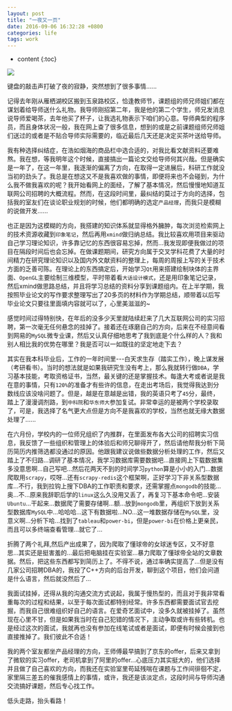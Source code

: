 ```yaml
---
layout: post
title: "一夜又一页"
date: 2016-09-06 16:32:28 +0800
categories: life
tags: work
---
```

* content
{:toc}

 ![](http://i.imgur.com/Yh0ER6b.jpg)








键盘的敲击声打破了夜的寂静，突然想到了很多事情......

记得去年刚从雁栖湖校区搬到玉泉路校区，恰逢教师节，课题组的师兄师姐们都在谋划着给导师送什么礼物。我导师刚招第二年，我是他的第二个学生，师兄发消息说导师爱喝茶，去年他买了杯子，让我选礼物表示下咱们的心意。导师典型的程序员，而且身体状况一般，我在网上查了很多信息，想到的或是之前课题组师兄师姐们送过的或者是不贴合导师实际需要的，临近最后几天还是决定买茶叶送给导师。

我有种选择纠结症，在浩如烟海的商品栏中选合适的，对我比看文献资料还要难熬。我在想，等我明年这个时候，直接搞出一篇论文交给导师何其兴哉。但是确实是一年了，在这一年里，我逐渐的偏离了方向，在取得一定进展后，科研工作就没当初的劲头了。我总是在想这又不是我喜欢做的事情，即便将来也不会碰到，为什么我不做我喜欢的呢？我开始看网上的面经，了解了基本情况，然后慢慢地知道互联网公司招聘的大概流程。然而，在这段时间里，最纠结的莫过于方向的选择，包括我的室友们在谈论职业规划的时候，他们都明确的选定`产品经理`，而我只是模糊的说做开发......

也正是因为这模糊的方向，我搭建的知识体系就显得格外臃肿，每次浏览检索网上的技术资源收藏到`印象笔记`，然后再用`xmind`做归纳总结。我比较喜欢用项目来驱动自己学习理论知识，许多靠记忆的东西很容易忘掉，然而...我发现即便我做过的项目在隔段时间后也会忘掉。在做课题期间，研究方向属于交叉学科花费了大量的时间精力在研究理论知识以及国内外文献资料的整理上，每周的周报上写的关于技术方面的乏善可陈。在理论上的东西搞定后，开始学习`Qt`用来搭建绘制块体的主界面、`OpenGL`主要绘制三维模型，平时带着看`大话设计模式`，还是用印象笔记记录，然后xmind做思路总结，并且将学习总结的资料分享到课题组内。在上半学期，我按照毕业论文的写作要求整理写出了20多页的材料作为学期总结，顺带着以后写毕业论文只要往里面填内容就可以了，心里美滋滋的~

感觉时间过得特别快，在年后的没多少天里就陆续赶来了几大互联网公司的实习招聘，第一次毫无任何悬念的挂掉了。接着还在琢磨自己的方向，后来在不经意间看到网易的`MySQL`微专业课，然后又认真仔细地思考了我到底是个什么样的人？我和别人相比我的优势在哪里？我是否可以一如既往的坚定地走下去？

其实在我本科毕业后，工作的一年时间里---白天求生存（踏实工作），晚上谋发展（考研看书）。当时的想法就是如果我研究生没有考上，那么我就转行做`DBA`，学习基本技能，考取资格证书，当然，最关键的还是掌握技术。每逢大考或者说是我在意的事情，只有`120%`的准备才有些许的信息，在走出考场后，我觉得我达到分数线应该没啥问题了。但是，越是在意越是出错，我的英语只考了`45`分，最终，踏上了漫漫调剂路，到`中科院`和`华东师大`参加复试。非常幸运的是被两个学校录取了，可是，我选择了名气更大点但是方向不是我喜欢的学校，当然也就无缘大数据处理了......

在六月份，学校内的一位师兄组织了内推群，在里面发布各大公司的招聘实习信息，我反馈了一些组织和管理上的体验后和师兄聊得开了，然后请他帮我分析下简历简历内推筛选都没通过的原因。他跟我建议说做些数据分析处理的工作，然后又踏上了不归路...调研了基本情况，我学习数据库需要数据吧...直接网上下载数据集多没意思啊...自己写吧...然后花两天不到的时间学习`python`算是小小的入门...数据爬取用`scrapy`，哎呀...还有`scrapy-redis`这个框架啊，正好学习下非关系型数据库...不行，我到拉钩上搜下DBA的工作职责和要求，还需掌握点`mongodb`的技能...奥...不...原来我辞职后学的`linux`这么久没用又丢了，再复习下基本命令吧...安装`Ubuntu`...干起来...数据爬了需要存储啊...额...放到`mongodb`里，再组织下放到关系型数据库`MySQL`中...哈哈哈...这下有数据啦...NO...这一堆数据存储在`MySQL`里，没意义啊...分析下哈...找到了`tableau`和`power-bi`，但是`power-bi`在价格上更亲民，而且可以多终端查看管理...就它了...

折腾了两个礼拜,然后产出成果了，因为爬取了懂球帝的女球迷专区，又不好意思...其实还是挺害羞的...最后把电脑挂在实验室...暴力爬取了懂球帝全站的文章数据。然后，把这些东西都写到简历上了。不得不说，通过率确实提高了...但是没有几家公司招聘DBA的，我投了C++方向的后台开发，聊到这个项目，他们会问道是什么语言，然后就没然后了...

我面试挂掉，还得从我的沟通交流方式说起，我属于慢热型的，而且对于我非常看重每次的过程和结果，以至于每次面试都特别经常。许多东西都需要面试官去挖掘，而我自己很难组织好自己的语言。在爱奇艺面试中，没多久就被挂掉了。虽然现在心里不甘，但是如果我当时在自己犯错的情况下，主动争取或许有些转机。也是经过这次的面试，我就再也没有参加在线笔试或者是面试，即便有时候会接到也直接推掉了。我们彼此不合适！

我的两个室友都坐产品经理的方向，王师傅最早搞到了京东的offer，后来又拿到了微软的实习offer，老司机拿到了阿里的offer...心底压力其实挺大的，他们选择并且做了自己喜欢的方向，而我还在实验室里苟延残喘在课题与工作间徘徊不定，家里隔三差五的催我感情上的事情，或许，我还是该淡定点，这段时间与导师沟通交流搞好课题，然后专心找工作。

低头走路，抬头看路！



